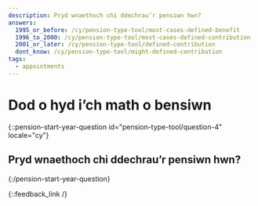 ```yaml
---
description: Pryd wnaethoch chi ddechrau’r pensiwn hwn?
answers:
  1995_or_before: /cy/pension-type-tool/most-cases-defined-benefit
  1996_to_2000: /cy/pension-type-tool/most-cases-defined-contribution
  2001_or_later: /cy/pension-type-tool/defined-contribution
  dont_know: /cy/pension-type-tool/might-defined-contribution
tags:
  - appointments
---
```


# Dod o hyd i’ch math o bensiwn

{::pension-start-year-question id="pension-type-tool/question-4" locale="cy"}
## Pryd wnaethoch chi ddechrau’r pensiwn hwn?

{:/pension-start-year-question}

{::feedback_link /}
